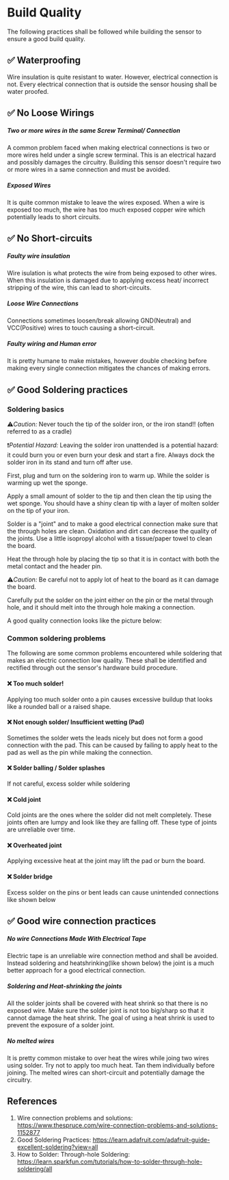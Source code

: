 # Build Quality
The following practices shall be followed while building the sensor to ensure a good build quality.

## :white_check_mark: Waterproofing

Wire insulation is quite resistant to water. However, electrical connection is not. Every electrical connection that is outside the sensor housing shall be water proofed.

## :white_check_mark: No Loose Wirings

##### Two or more wires in the same Screw Terminal/ Connection

A common problem faced when making electrical connections is two or more wires held under a single screw terminal. This is an electrical hazard and possibly damages the circuitry. Building this sensor doesn't require two or more wires in a same connection and must be avoided.

##### Exposed Wires

It is quite common mistake to leave the wires exposed. When a wire is exposed too much, the wire has too much exposed copper wire which potentially leads to short circuits.

## :white_check_mark: No Short-circuits

##### Faulty wire insulation

Wire isulation is what protects the wire from being exposed to other wires. When this insulation is damaged due to applying excess heat/ incorrect stripping of the wire, this can lead to short-circuits.

##### Loose Wire Connections

Connections sometimes loosen/break allowing GND(Neutral) and VCC(Positive) wires to touch causing a short-circuit.

##### Faulty wiring and *Human error*

It is pretty humane to make mistakes, however double checking before making every single connection mitigates the chances of making errors.





## :white_check_mark: Good Soldering practices

### Soldering basics

:warning:_Caution:_ Never touch the tip of the solder iron, or the iron stand!! (often referred to as a cradle)

:heavy_exclamation_mark:_Potential Hazard:_ Leaving the solder iron unattended is a potential hazard: it could burn you or even burn your desk and start a fire. Always dock the solder iron in its stand and turn off after use.

First, plug and turn on the soldering iron to warm up. While the solder is warming up wet the sponge.

Apply a small amount of solder to the tip and then clean the tip using the wet sponge. You should have a shiny clean tip with a layer of molten solder on the tip of your iron.

Solder is a "joint" and to make a good electrical connection make sure that the through holes are clean. Oxidation and dirt can decrease the quality of the joints. Use a little isopropyl alcohol with a tissue/paper towel to clean the board.

Heat the through hole by placing the tip so that it is in contact with both the metal contact and the header pin.

:warning:_Caution:_ Be careful not to apply lot of heat to the board as it can damage the board.

Carefully put the solder on the joint either on the pin or the metal through hole, and it should melt into the through hole making a connection.

A good quality connection looks like the picture below:

### Common soldering problems

The following are some common problems encountered while soldering that makes an electric connection low quality. These shall be identified and rectified through out the sensor's hardware build procedure.

#### :x: Too much solder!
Applying too much solder onto a pin causes excessive buildup that looks like a rounded ball or a raised shape.

#### :x: Not enough solder/ Insufficient wetting (Pad)
Sometimes the solder wets the leads nicely but does not form a good connection with the pad. This can be caused by failing to apply heat to the pad as well as the pin while making the connection.

#### :x: Solder balling / Solder splashes
If not careful, excess solder while soldering

#### :x: Cold joint
Cold joints are the ones where the solder did not melt completely. These joints often are lumpy and look like they are falling off. These type of joints are unreliable over time.

#### :x: Overheated joint
Applying excessive heat at the joint may lift the pad or burn the board.

#### :x: Solder bridge
Excess solder on the pins or bent leads can cause unintended connections like shown below

## :white_check_mark: Good wire connection practices

##### No wire Connections Made With Electrical Tape

Electric tape is an unreliable wire connection method and shall be avoided. Instead soldering and heatshrinking(like shown below) the joint is a much better approach for a good electrical connection.

##### Soldering and Heat-shrinking the joints

All the solder joints shall be covered with heat shrink so that there is no exposed wire. Make sure the solder joint is not too big/sharp so that it cannot damage the heat shrink. The goal of using a heat shrink is used to prevent the exposure of a solder joint. 

##### No melted wires

It is pretty common mistake to over heat the wires while joing two wires using solder. Try not to apply too much heat. Tan them individually before joining. The melted wires can short-circuit and potentially damage the circuitry.

## References

1. Wire connection problems and solutions: https://www.thespruce.com/wire-connection-problems-and-solutions-1152877
2. Good Soldering Practices: https://learn.adafruit.com/adafruit-guide-excellent-soldering?view=all
3. How to Solder: Through-hole Soldering: https://learn.sparkfun.com/tutorials/how-to-solder-through-hole-soldering/all
